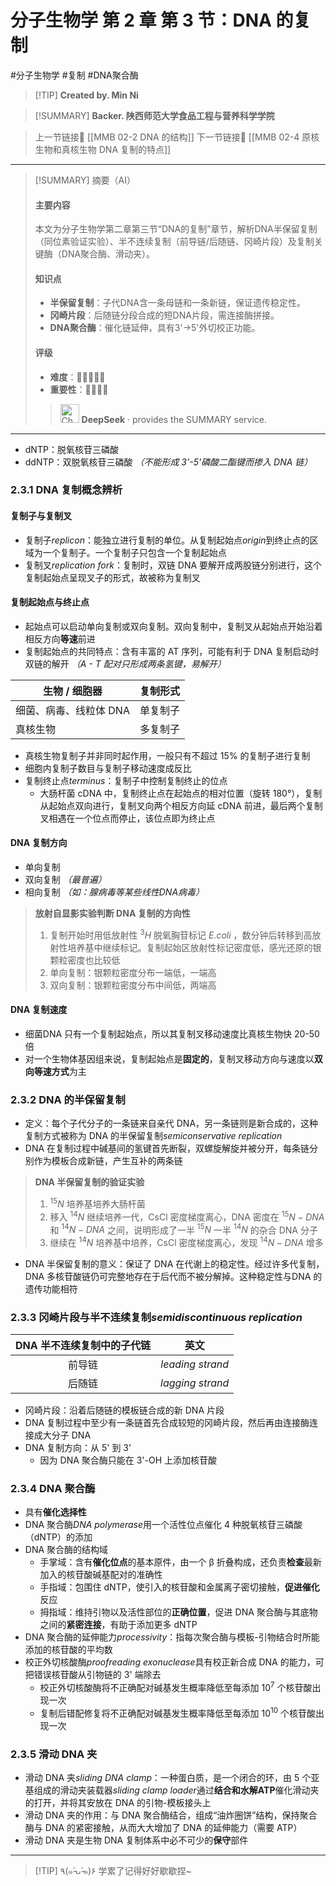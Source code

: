 # 分子生物学 第 2 章 第 3 节：DNA 的复制
#分子生物学 #复制 #DNA聚合酶


> [!TIP] **Created by. Min Ni**

> [!SUMMARY] **Backer. 陕西师范大学食品工程与营养科学学院**

> 上一节链接🔗 [[MMB 02-2 DNA 的结构]]
> 下一节链接🔗 [[MMB 02-4 原核生物和真核生物 DNA 复制的特点]]

---

> [!SUMMARY] 摘要（AI）
> 
> #### 主要内容
> 
> 本文为分子生物学第二章第三节“DNA的复制”章节，解析DNA半保留复制（同位素验证实验）、半不连续复制（前导链/后随链、冈崎片段）及复制关键酶（DNA聚合酶、滑动夹）。
> 
> #### 知识点
> 
> - **半保留复制**：子代DNA含一条母链和一条新链，保证遗传稳定性。
> - **冈崎片段**：后随链分段合成的短DNA片段，需连接酶拼接。
> - **DNA聚合酶**：催化链延伸，具有3'→5'外切校正功能。
> 
> #### 评级
> 
> - **难度**：🌿🌿🌿🌿🌿
> - **重要性**：🌟🌟🌟🌟
> 
>><img src="https://img.icons8.com/?size=100&id=YWOidjGxCpFW&format=png&color=000000" alt="ChatGPT Icon" width="30" height="30" style="margin-bottom: -7px;"> **DeepSeek** · provides the SUMMARY service.

---
- dNTP：脱氧核苷三磷酸
- ddNTP：双脱氧核苷三磷酸 *（不能形成 3'-5'磷酸二酯键而掺入 DNA 链）*
### 2.3.1 DNA 复制概念辨析
#### 复制子与复制叉
- 复制子*replicon*：能独立进行复制的单位。从复制起始点*origin*到终止点的区域为一个复制子。一个复制子只包含一个复制起始点
- 复制叉*replication fork*：复制时，双链 DNA 要解开成两股链分别进行，这个复制起始点呈现叉子的形式，故被称为复制叉
#### 复制起始点与终止点
- 起始点可以启动单向复制或双向复制。双向复制中，复制叉从起始点开始沿着相反方向**等速**前进
- 复制起始点的共同特点：含有丰富的 AT 序列，可能有利于 DNA 复制启动时双链的解开 *（A - T 配对只形成两条氢键，易解开）*

| 生物 / 细胞器      | 复制形式 |
| ------------- | ---- |
| 细菌、病毒、线粒体 DNA | 单复制子 |
| 真核生物          | 多复制子 |
- 真核生物复制子并非同时起作用，一般只有不超过 15% 的复制子进行复制
- 细胞内复制子数目与复制子移动速度成反比
- 复制终止点*terminus*：复制子中控制复制终止的位点
	- 大肠杆菌 cDNA 中，复制终止点在起始点的相对位置（旋转 180°），复制从起始点双向进行，复制叉向两个相反方向延 cDNA 前进，最后两个复制叉相遇在一个位点而停止，该位点即为终止点
#### DNA 复制方向
- 单向复制
- 双向复制 *（最普遍）*
- 相向复制 *（如：腺病毒等某些线性DNA病毒）*

> **放射自显影实验判断 DNA 复制的方向性**
> 1. 复制开始时用低放射性 $^3H$ 脱氧胸苷标记 *E.coli* ，数分钟后转移到高放射性培养基中继续标记。复制起始区放射性标记密度低，感光还原的银颗粒密度也比较低
> 2. 单向复制：银颗粒密度分布一端低，一端高
> 3. 双向复制：银颗粒密度分布中间低，两端高

#### DNA 复制速度
- 细菌DNA 只有一个复制起始点，所以其复制叉移动速度比真核生物快 20-50 倍
- 对一个生物体基因组来说，复制起始点是**固定的**，复制叉移动方向与速度以**双向等速方式**为主
### 2.3.2 DNA 的半保留复制
- 定义：每个子代分子的一条链来自亲代 DNA，另一条链则是新合成的，这种复制方式被称为 DNA 的半保留复制*semiconservative replication*
- DNA 在复制过程中碱基间的氢键首先断裂，双螺旋解旋并被分开，每条链分别作为模板合成新链，产生互补的两条链

>**DNA 半保留复制的验证实验**
>1. $^{15}N$ 培养基培养大肠杆菌
>2. 移入 $^{14}N$ 继续培养一代，CsCl 密度梯度离心，DNA 密度在 $^{15}N-DNA$ 和 $^{14}N-DNA$ 之间，说明形成了一半 $^{15}N$ 一半 $^{14}N$ 的杂合 DNA 分子
>3. 继续在 $^{14}N$ 培养基中培养，CsCl 密度梯度离心，发现 $^{14}N-DNA$ 增多

- DNA 半保留复制的意义：保证了 DNA 在代谢上的稳定性。经过许多代复制，DNA 多核苷酸链仍可完整地存在于后代而不被分解掉。这种稳定性与DNA 的遗传功能相符
### 2.3.3 冈崎片段与半不连续复制*semidiscontinuous replication*

| DNA 半不连续复制中的子代链 |        英文        |
| :-------------: | :--------------: |
|       前导链       | *leading strand* |
|       后随链       | *lagging strand* |

- 冈崎片段：沿着后随链的模板链合成的新 DNA 片段
- DNA 复制过程中至少有一条链首先合成较短的冈崎片段，然后再由连接酶连接成大分子 DNA
- DNA 复制方向：从 5' 到 3'
	- 因为 DNA 聚合酶只能在 3'-OH 上添加核苷酸
### 2.3.4 DNA 聚合酶
- 具有**催化选择性**
- DNA 聚合酶*DNA polymerase*用一个活性位点催化 4 种脱氧核苷三磷酸（dNTP）的添加
- DNA 聚合酶的结构域
	- 手掌域：含有**催化位点**的基本原件，由一个 β 折叠构成，还负责**检查**最新加入的核苷酸碱基配对的准确性
	- 手指域：包围住 dNTP，使引入的核苷酸和金属离子密切接触，**促进催化**反应
	- 拇指域：维持引物以及活性部位的**正确位置**，促进 DNA 聚合酶与其底物之间的**紧密连接**，有助于添加更多 dNTP
- DNA 聚合酶的延伸能力*processivity*：指每次聚合酶与模板-引物结合时所能添加的核苷酸的平均数
- 校正外切核酸酶*proofreading exonuclease*具有校正新合成 DNA 的能力，可把错误核苷酸从引物链的 3' 端除去
	- 校正外切核酸酶将不正确配对碱基发生概率降低至每添加 $10^7$ 个核苷酸出现一次
	- 复制后错配修复将不正确配对碱基发生概率降低至每添加 $10^{10}$ 个核苷酸出现一次
### 2.3.5 滑动 DNA 夹
- 滑动 DNA 夹*sliding DNA clamp*：一种蛋白质，是一个闭合的环，由 5 个亚基组成的滑动夹装载器*sliding clamp loader*通过**结合和水解ATP**催化滑动夹的打开，并将其安放在 DNA 的引物-模板接头上
- 滑动 DNA 夹的作用：与 DNA 聚合酶结合，组成“油炸圈饼”结构，保持聚合酶与 DNA 的紧密接触，从而大大增加了 DNA 的延伸能力（需要 ATP）
- 滑动 DNA 夹是生物 DNA 复制体系中必不可少的**保守**部件

---
> [!TIP] ٩(๑˃̵ᴗ˂̵๑)۶ 学累了记得好好歇歇捏~
